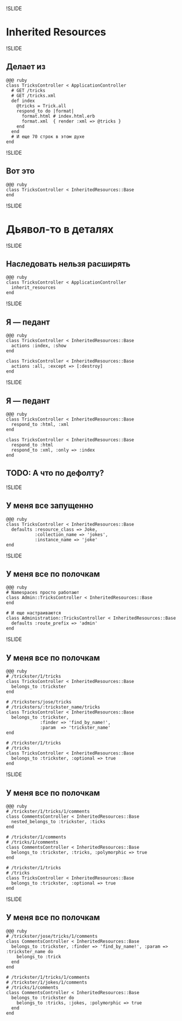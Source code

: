 !SLIDE

# Inherited Resources

!SLIDE

## Делает из

    @@@ ruby
    class TricksController < ApplicationController
      # GET /tricks
      # GET /tricks.xml
      def index
        @tricks = Trick.all
        respond_to do |format|
          format.html # index.html.erb
          format.xml  { render :xml => @tricks }
        end
      end
      # И еще 70 строк в этом духе
    end

!SLIDE

## Вот это

    @@@ ruby
    class TricksController < InheritedResources::Base
    end

!SLIDE

# Дьявол-то в деталях

!SLIDE

## Наследовать нельзя расширять

    @@@ ruby
    class TricksController < ApplicationController
      inherit_resources
    end

!SLIDE

## Я — педант

    @@@ ruby
    class TricksController < InheritedResources::Base
      actions :index, :show
    end

    class TricksController < InheritedResources::Base
      actions :all, :except => [:destroy]
    end

!SLIDE

## Я — педант

    @@@ ruby
    class TricksController < InheritedResources::Base
      respond_to :html, :xml
    end

    class TricksController < InheritedResources::Base
      respond_to :html
      respond_to :xml, :only => :index
    end

## TODO: А что по дефолту?

!SLIDE

## У меня все запущенно

    @@@ ruby
    class TricksController < InheritedResources::Base
      defaults :resource_class => Joke,
               :collection_name => 'jokes',
               :instance_name => 'joke'
    end

!SLIDE

## У меня все по полочкам

    @@@ ruby
    # Namespaces просто работают
    class Admin::TricksController < InheritedResources::Base
    end

    # И еще настраиваются
    class Administration::TricksController < InheritedResources::Base
      defaults :route_prefix => 'admin'
    end

!SLIDE

## У меня все по полочкам

    @@@ ruby
    # /trickster/1/tricks
    class TricksController < InheritedResources::Base
      belongs_to :trickster
    end

    # /tricksters/jose/tricks
    # /tricksters/:trickster_name/tricks
    class TricksController < InheritedResources::Base
      belongs_to :trickster,
                 :finder => 'find_by_name!',
                 :param  => 'trickster_name'
    end

    # /trickster/1/tricks
    # /tricks
    class TricksController < InheritedResources::Base
      belongs_to :trickster, :optional => true
    end

!SLIDE

## У меня все по полочкам

    @@@ ruby
    # /trickster/1/tricks/1/comments
    class CommentsController < InheritedResources::Base
      nested_belongs_to :trickster, :ticks
    end

    # /trickster/1/comments
    # /tricks/1/comments
    class CommentsController < InheritedResources::Base
      belongs_to :trickster, :tricks, :polymorphic => true
    end

    # /trickster/1/tricks
    # /tricks
    class TricksController < InheritedResources::Base
      belongs_to :trickster, :optional => true
    end

!SLIDE

## У меня все по полочкам

    @@@ ruby
    # /trickster/jose/tricks/1/comments
    class CommentsController < InheritedResources::Base
      belongs_to :trickster, :finder => 'find_by_name!', :param => :trickster_name do
        belongs_to :trick
      end
    end

    # /trickster/1/tricks/1/comments
    # /trickster/1/jokes/1/comments
    # /tricks/1/comments
    class CommentsController < InheritedResources::Base
      belongs_to :trickster do
        belongs_to :tricks, :jokes, :polymorphic => true
      end
    end
